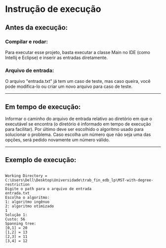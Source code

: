 # Instrução de execução

## Antes da execução:

### Compilar e rodar:

Para executar esse projeto, basta executar a classe Main no IDE (como Intellij e Eclipse) e inserir as entradas diretamente.

### Arquivo de entrada:

O arquivo "entrada.txt" já tem um caso de teste, mas caso queira, você pode modifica-lo ou criar um novo arquivo para caso de teste.

---

## Em tempo de execução:

Informar o caminho do arquivo de entrada relativo ao diretório em que o executável se encontra (o diretório é informado em tempo de execução para facilitar). Por último deve ser escolhido o algoritmo usado para solucionar o problema. Caso escolha um número que não seja uma das opções, será pedido novamente um número válido.

---

## Exemplo de execução:

```

Working Directory = C:\Users\Dell\Desktop\Universidade\trab_fin_edb_lp\MST-with-degree-restriction
Digite o path para o arquivo de entrada
entrada.txt
Escolha o algoritmo:
1: algoritmo ingênuo
2: algoritmo otimizado
1
Solução 1: 
Custo: 56
Spanning tree:
[0,1] = 20
[1,2] = 13
[2,3] = 11
[3,4] = 12
``` 
